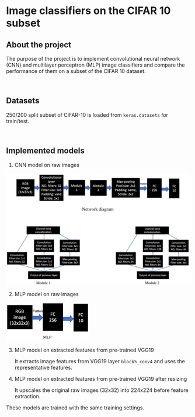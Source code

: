 # Image classifiers on the CIFAR 10 subset

## About the project

The purpose of the project is to implement convolutional neural network (CNN) and multilayer perceptron (MLP) image classifiers and compare the performance of them on a subset of the CIFAR 10 dataset. 

<br>

## Datasets

250/200 split subset of CIFAR-10 is loaded from `keras.datasets` for train/test. 

<br>

## Implemented models 

1. CNN model on raw images
<img src="img/architecture_cnn.png">

2. MLP model on raw images
<img src="img/architecture_mlp.png" width="45%">
  
3. MLP model on extracted features from pre-trained VGG19

    It extracts image features from VGG19 layer `block5_conv4` and uses the representative features. 

4. MLP model on extracted features from pre-trained VGG19 after resizing

    It upscales the original raw images (32x32) into 224x224 before feature extraction.


These models are trained with the same training settings. 


